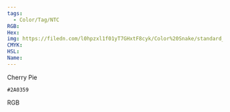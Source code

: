 ```yaml
---
tags:
  - Color/Tag/NTC
RGB:
Hex:
img: https://filedn.com/l0hpzxl1f01yT7GHxtF8cyk/Color%20Snake/standard_csv_to_svg/2A0359.svg
CMYK:
HSL:
Name:
---
```

Cherry Pie
```palette
#2A0359
```
RGB
